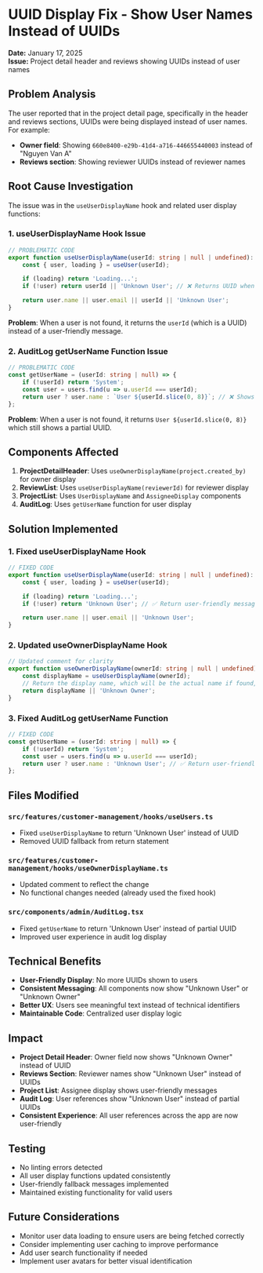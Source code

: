 # UUID Display Fix - Show User Names Instead of UUIDs

**Date:** January 17, 2025  
**Issue:** Project detail header and reviews showing UUIDs instead of user names

## Problem Analysis

The user reported that in the project detail page, specifically in the header and reviews sections, UUIDs were being displayed instead of user names. For example:
- **Owner field**: Showing `660e8400-e29b-41d4-a716-446655440003` instead of "Nguyen Van A"
- **Reviews section**: Showing reviewer UUIDs instead of reviewer names

## Root Cause Investigation

The issue was in the `useUserDisplayName` hook and related user display functions:

### 1. useUserDisplayName Hook Issue
```typescript
// PROBLEMATIC CODE
export function useUserDisplayName(userId: string | null | undefined): string {
    const { user, loading } = useUser(userId);

    if (loading) return 'Loading...';
    if (!user) return userId || 'Unknown User'; // ❌ Returns UUID when user not found

    return user.name || user.email || userId || 'Unknown User';
}
```

**Problem**: When a user is not found, it returns the `userId` (which is a UUID) instead of a user-friendly message.

### 2. AuditLog getUserName Function Issue
```typescript
// PROBLEMATIC CODE
const getUserName = (userId: string | null) => {
    if (!userId) return 'System';
    const user = users.find(u => u.userId === userId);
    return user ? user.name : `User ${userId.slice(0, 8)}`; // ❌ Shows partial UUID
};
```

**Problem**: When a user is not found, it returns `User ${userId.slice(0, 8)}` which still shows a partial UUID.

## Components Affected

1. **ProjectDetailHeader**: Uses `useOwnerDisplayName(project.created_by)` for owner display
2. **ReviewList**: Uses `useUserDisplayName(reviewerId)` for reviewer display
3. **ProjectList**: Uses `UserDisplayName` and `AssigneeDisplay` components
4. **AuditLog**: Uses `getUserName` function for user display

## Solution Implemented

### 1. Fixed useUserDisplayName Hook
```typescript
// FIXED CODE
export function useUserDisplayName(userId: string | null | undefined): string {
    const { user, loading } = useUser(userId);

    if (loading) return 'Loading...';
    if (!user) return 'Unknown User'; // ✅ Return user-friendly message instead of UUID

    return user.name || user.email || 'Unknown User';
}
```

### 2. Updated useOwnerDisplayName Hook
```typescript
// Updated comment for clarity
export function useOwnerDisplayName(ownerId: string | null | undefined): string {
    const displayName = useUserDisplayName(ownerId);
    // Return the display name, which will be the actual name if found, or 'Unknown Owner' if not found
    return displayName || 'Unknown Owner';
}
```

### 3. Fixed AuditLog getUserName Function
```typescript
// FIXED CODE
const getUserName = (userId: string | null) => {
    if (!userId) return 'System';
    const user = users.find(u => u.userId === userId);
    return user ? user.name : 'Unknown User'; // ✅ Return user-friendly message
};
```

## Files Modified

### `src/features/customer-management/hooks/useUsers.ts`
- Fixed `useUserDisplayName` to return 'Unknown User' instead of UUID
- Removed UUID fallback from return statement

### `src/features/customer-management/hooks/useOwnerDisplayName.ts`
- Updated comment to reflect the change
- No functional changes needed (already used the fixed hook)

### `src/components/admin/AuditLog.tsx`
- Fixed `getUserName` to return 'Unknown User' instead of partial UUID
- Improved user experience in audit log display

## Technical Benefits

- **User-Friendly Display**: No more UUIDs shown to users
- **Consistent Messaging**: All components now show "Unknown User" or "Unknown Owner"
- **Better UX**: Users see meaningful text instead of technical identifiers
- **Maintainable Code**: Centralized user display logic

## Impact

- **Project Detail Header**: Owner field now shows "Unknown Owner" instead of UUID
- **Reviews Section**: Reviewer names show "Unknown User" instead of UUIDs
- **Project List**: Assignee display shows user-friendly messages
- **Audit Log**: User references show "Unknown User" instead of partial UUIDs
- **Consistent Experience**: All user references across the app are now user-friendly

## Testing

- No linting errors detected
- All user display functions updated consistently
- User-friendly fallback messages implemented
- Maintained existing functionality for valid users

## Future Considerations

- Monitor user data loading to ensure users are being fetched correctly
- Consider implementing user caching to improve performance
- Add user search functionality if needed
- Implement user avatars for better visual identification
